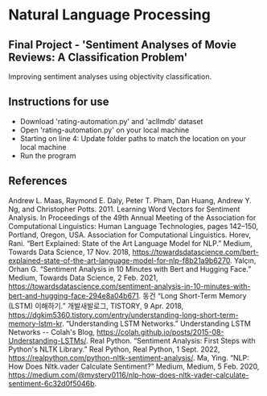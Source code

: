 # Natural Language Processing
## Final Project - 'Sentiment Analyses of Movie Reviews: A Classification Problem'

Improving sentiment analyses using objectivity classification.

## Instructions for use

- Download 'rating-automation.py' and 'aclImdb' dataset
- Open 'rating-automation.py' on your local machine
- Starting on line 4: Update folder paths to match the location on your local machine
- Run the program

## References

Andrew L. Maas, Raymond E. Daly, Peter T. Pham, Dan Huang, Andrew Y. Ng, and Christopher Potts. 2011. Learning Word Vectors for Sentiment Analysis. In Proceedings of the 49th Annual Meeting of the Association for Computational Linguistics: Human Language Technologies, pages 142–150, Portland, Oregon, USA. Association for Computational Linguistics.
Horev, Rani. “Bert Explained: State of the Art Language Model for NLP.” Medium, Towards Data Science, 17 Nov. 2018, https://towardsdatascience.com/bert-explained-state-of-the-art-language-model-for-nlp-f8b21a9b6270. 
Yalçın, Orhan G. “Sentiment Analysis in 10 Minutes with Bert and Hugging Face.” Medium, Towards Data Science, 2 Feb. 2021, https://towardsdatascience.com/sentiment-analysis-in-10-minutes-with-bert-and-hugging-face-294e8a04b671. 
동건 “Long Short-Term Memory (LSTM) 이해하기.” 개발새발로그, TISTORY, 9 Apr. 2018, https://dgkim5360.tistory.com/entry/understanding-long-short-term-memory-lstm-kr. 
“Understanding LSTM Networks.” Understanding LSTM Networks -- Colah's Blog, https://colah.github.io/posts/2015-08-Understanding-LSTMs/. 
Real Python. “Sentiment Analysis: First Steps with Python's NLTK Library.” Real Python, Real Python, 1 Sept. 2022, https://realpython.com/python-nltk-sentiment-analysis/. 
Ma, Ying. “NLP: How Does Nltk.vader Calculate Sentiment?” Medium, Medium, 5 Feb. 2020, https://medium.com/@mystery0116/nlp-how-does-nltk-vader-calculate-sentiment-6c32d0f5046b.
